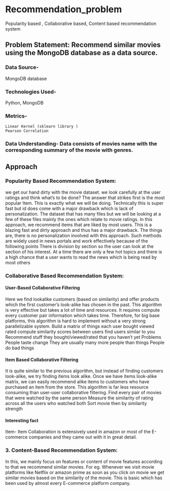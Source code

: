 # Recommendation_problem
Popularity based , Collaborative based, Content based recommendation system 

## Problem Statement: Recommend similar movies using the MongoDB database as a data source.

### Data Source-
MongoDB database

### Technologies Used- 
Python, MongoDB
	

### Metrics-
	Linear Kernel (sklearn library )
	Pearson Correlation


### Data Understanding- Data consists of movies name with the corresponding summary of the movie with genres. 

## Approach

### Popularity Based Recommendation System:

we get our hand dirty with the movie dataset. we look carefully at the user ratings and think what’s to be done?
The answer that strikes first is the most popular Item. This is exactly what we will be doing.
Technically this is super fast but id does come with a major drawback which is lack of personalization. The dataset that has many files but we will be looking at a few of these files mainly the ones which relate to movie ratings.
In this approach, we recommend items that are liked by most users. This is a blazing fast and dirty approach and thus has a major drawback. The things are, there is no personalization involved with this approach. Such methods are widely used in news portals and work effectively because of the following points
There is division by section so the user can look at the section of his interest.
 At a time there are only a few hot topics and there is a high chance that a user wants to read the news which is being read by most others
<br>
### Collaborative Based Recommendation System:
#### User-Based Collaborative Filtering
Here we find lookalike customers (based on similarity) and offer products which the first customer’s look-alike has chosen in the past. This algorithm is very effective but takes a lot of time and resources. It requires compute every customer pair information which takes time. Therefore, for big base platforms, this algorithm is hard to implement without a very strong parallelizable system.
Build a matrix of things each user bought viewed rated
compute similarity scores between users
find users similar to you
Recommend stuff they bought/viewed/rated that you haven’t yet
Problems
People taste change
They are usually many more people than things
People do bad things
<br>
#### Item Based Collaborative Filtering
It is quite similar to the previous algorithm, but instead of finding customers look-alike, we try finding items look alike. Once we have items look-alike matrix, we can easily recommend alike items to customers who have purchased an item from the store. This algorithm is far less resource consuming than user-user collaborative filtering.
Find every pair of movies that were watched by the same person
Measure the similarity of rating across all the users who watched both
Sort movie then by similarity strength<br>
#### Interesting fact
Item- Item Collaboration is extensively used in amazon or most of the E-commerce companies and they came out with it in great detail.

### 3. Content-Based Recommendation System:
In this, we mainly focus on features or content of movie features according to that we recommend similar movies. For eg. Whenever we visit movie platforms like Netflix or amazon prime as soon as you click on movie we get similar movies based on the similarity of the movie.
This is basic which has been used by almost every E-commerce platform company.


